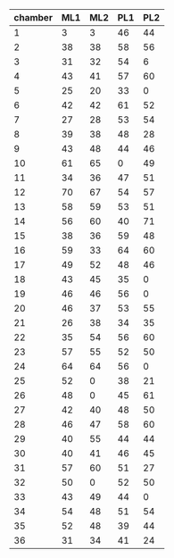 | chamber | ML1 | ML2 | PL1 | PL2 |
| ------- | --- | --- | --- | --- |
| 1 |3 |3 |46 |44 |
| 2 |38 |38 |58 |56 |
| 3 |31 |32 |54 |6 |
| 4 |43 |41 |57 |60 |
| 5 |25 |20 |33 |0 |
| 6 |42 |42 |61 |52 |
| 7 |27 |28 |53 |54 |
| 8 |39 |38 |48 |28 |
| 9 |43 |48 |44 |46 |
| 10 |61 |65 |0 |49 |
| 11 |34 |36 |47 |51 |
| 12 |70 |67 |54 |57 |
| 13 |58 |59 |53 |51 |
| 14 |56 |60 |40 |71 |
| 15 |38 |36 |59 |48 |
| 16 |59 |33 |64 |60 |
| 17 |49 |52 |48 |46 |
| 18 |43 |45 |35 |0 |
| 19 |46 |46 |56 |0 |
| 20 |46 |37 |53 |55 |
| 21 |26 |38 |34 |35 |
| 22 |35 |54 |56 |60 |
| 23 |57 |55 |52 |50 |
| 24 |64 |64 |56 |0 |
| 25 |52 |0 |38 |21 |
| 26 |48 |0 |45 |61 |
| 27 |42 |40 |48 |50 |
| 28 |46 |47 |58 |60 |
| 29 |40 |55 |44 |44 |
| 30 |40 |41 |46 |45 |
| 31 |57 |60 |51 |27 |
| 32 |50 |0 |52 |50 |
| 33 |43 |49 |44 |0 |
| 34 |54 |48 |51 |54 |
| 35 |52 |48 |39 |44 |
| 36 |31 |34 |41 |24 |
